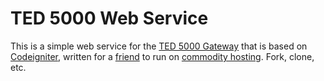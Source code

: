TED 5000 Web Service
====================

This is a simple web service for the [TED 5000 Gateway](http://www.theenergydetective.com/ted5000) that is based on [Codeigniter](http://ellislab.com/codeigniter), written for a [friend](http://www.sector67.org/) to run on [commodity hosting](http://dreamhost.com/). Fork, clone, etc.